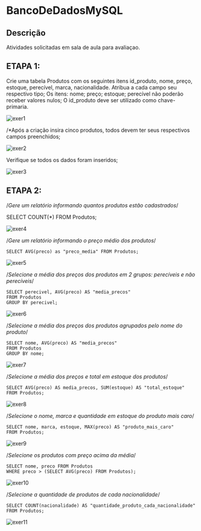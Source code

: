 # BancoDeDadosMySQL
## Descrição
Atividades solicitadas em sala de aula para avaliaçao.
## ETAPA 1:
 Crie uma tabela Produtos com os seguintes itens id_produto, nome, preço,
 estoque, perecível, marca, nacionalidade.
 Atribua a cada campo seu respectivo tipo;
 Os itens: nome; preço; estoque; perecível não poderão receber valores nulos;
 O id_produto deve ser utilizado como chave-primaria.

 ![exer1](https://github.com/Ig0rFA/BancoDeDadosMySQL/blob/main/AC2%20Print/AC2%20Tabela.png)
 
/*Após a criação insira cinco produtos, todos devem ter seus respectivos campos
preenchidos;

![exer2](https://github.com/Ig0rFA/BancoDeDadosMySQL/blob/main/AC2%20Print/AC2%20ProdutosAtributos.png)

Verifique se todos os dados foram inseridos;

![exer3](https://github.com/Ig0rFA/BancoDeDadosMySQL/blob/main/AC2%20Print/AC2%20ProdutosDescricaoBusca.png)

## ETAPA 2:
/*Gere um relatório informando quantos produtos estão cadastrados*/

SELECT COUNT(*) FROM Produtos;

![exer4](https://github.com/Ig0rFA/BancoDeDadosMySQL/blob/main/AC2%20Print/AC2%20ProdutosRelatorio.png)

/*Gere um relatório informando o preço médio dos produtos*/

	SELECT AVG(preco) as "preco_media" FROM Produtos;

![exer5]()

/*Selecione a média dos preços dos produtos em 2 grupos: perecíveis e não
perecíveis*/
	
	SELECT perecivel, AVG(preco) AS "media_precos"
	FROM Produtos
	GROUP BY perecivel;

![exer6](https://github.com/Ig0rFA/BancoDeDadosMySQL/blob/main/AC2%20Print/AC2ProdutosPereciveis.png)

/*Selecione a média dos preços dos produtos agrupados pelo nome do produto*/

	SELECT nome, AVG(preco) AS "media_precos"
	FROM Produtos
	GROUP BY nome;

![exer7](https://github.com/Ig0rFA/BancoDeDadosMySQL/blob/main/AC2%20Print/AC2ProdutosNomeMedia.png)

/*Selecione a média dos preços e total em estoque dos produtos*/

	SELECT AVG(preco) AS media_precos, SUM(estoque) AS "total_estoque"
	FROM Produtos;

![exer8](https://github.com/Ig0rFA/BancoDeDadosMySQL/blob/main/AC2%20Print/AC2ProdutosMediaTotal.png)

/*Selecione o nome, marca e quantidade em estoque do produto mais caro*/

	SELECT nome, marca, estoque, MAX(preco) AS "produto_mais_caro"
	FROM Produtos; 

![exer9]()
 
/*Selecione os produtos com preço acima da média*/

	SELECT nome, preco FROM Produtos
	WHERE preco > (SELECT AVG(preco) FROM Produtos);

![exer10](https://github.com/Ig0rFA/BancoDeDadosMySQL/blob/main/AC2%20Print/AC2%20ProdutosPMedio.png)

/*Selecione a quantidade de produtos de cada nacionalidade*/

	SELECT COUNT(nacionalidade) AS "quantidade_produto_cada_nacionalidade"
	FROM Produtos;	

 ![exer11](https://github.com/Ig0rFA/BancoDeDadosMySQL/blob/main/AC2%20Print/AC2ProdutosPNacionalidade.png)

 
